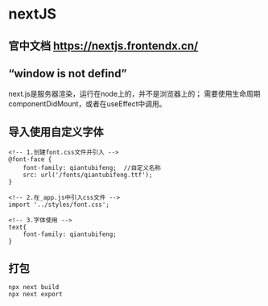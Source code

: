 # nextJS
## 官中文档 https://nextjs.frontendx.cn/
## “window is not defind”
next.js是服务器渲染，运行在node上的，并不是浏览器上的；
需要使用生命周期componentDidMount，或者在useEffect中调用。
## 导入使用自定义字体
```
<!-- 1.创建font.css文件并引入 -->
@font-face {
    font-family: qiantubifeng;  //自定义名称
    src: url('/fonts/qiantubifeng.ttf');
}

<!-- 2.在_app.js中引入css文件 -->
import '../styles/font.css';

<!-- 3.字体使用 -->
text{
    font-family: qiantubifeng;
}
```
## 打包
```
npx next build 
npx next export
```
